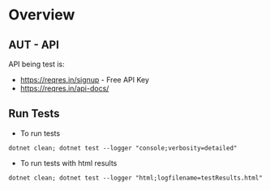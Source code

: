 # Overview

## AUT - API
API being test is:
- https://reqres.in/signup - Free API Key
- https://reqres.in/api-docs/

## Run Tests
- To run tests
```
dotnet clean; dotnet test --logger "console;verbosity=detailed"
```
- To run tests with html results
```
dotnet clean; dotnet test --logger "html;logfilename=testResults.html"
```